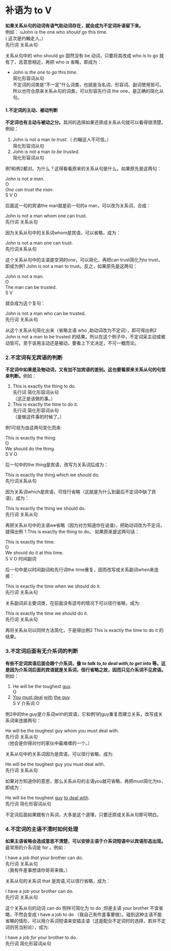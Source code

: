 # 补语为 to V

<b>如果**关系从句的动词有语气助动词**存在，就会成为**不定词补语**留下来。</b>  
例如：  uJohn is the one who <em>should</em> go this time.  
( 这次是约翰走人。)    
先行词 关系从句   

关系从句中的 who should go 固然没有 be 动词，只要将其改成 who is to go 就有了，且意思相近，再把 who is 省略，即成为：  
- John is <em>the one to go</em> this time.   
简化形容词从句  
不定词的词类是“不一定”什么词类，也就是当名词、形容词、副词使用皆可。所以也符合原来关系从句的词类，可以形容先行词 the one，是正确的简化从句。

#### 1.不定词的主动、被动判断


<b>不定词也有**主动与被动之分**。</b>其间的选择如果还原成关系从句就可以看得很清楚。例如：  
>  
1. John is not a man <em>to trust</em>.（ 约翰这人不可信。）  
简化形容词从句  
2. John is not a man <em>to be trusted</em>.  
简化形容词从句  

例1和例2都对。为什么？这得看看原来的关系从句是什么。如果原先是这两句：  
>  
John is not <em>a man</em>.  
O   
<em>One</em> <em>can trust</em> <em>the man</em>.  
S V O  

后面这一句的宾语the man就是前一句的a man，可以改为关系词，合成：   
>  
John is not a man whom one can trust.  
先行词 关系从句  

因为关系从句中的关系词whom是宾语，可以省略，成为：  
>  
John is not a man one can trust.  
先行词关系从句  

这个关系从句中的主语是空洞的one，可以简化，再把can trust简化为to trust，即成为例1 John is not a man to trust。反之，如果原先是这两句：  
>  
John is not a man.  
O  
The man can be trusted.  
S V  

就会成为这个复句：   
>  
John is not a man who can be trusted.  
先行词 关系从句  

从这个关系从句简化出来（省略主语 who ,助动词改为不定词），即可得出例2 John is not a man to be trusted 的结果。所以在这个例子中，不定词采主动或被动皆可。至于该用主动还是被动，要看上下文决定，不可一概而论。  


### 2.不定词有无宾语的判断


<b>**不定词中如果是及物动词，又有加不加宾语的差别**。这也要看原来关系从句的句型来判断。</b>例如：  
>  
1. This is exactly the thing to do.  
先行词 简化形容词从句  
（这正是该做的事。）
2. This is exactly the time to do it.  
先行词 简化形容词从句  
（是做这件事的时候了。）  

例1可视为由这两句变化而来:  
>  
This is exactly the thing.  
O  
We should do the thing.  
S V O  

后一句中的the thing是宾语，改写为关系词后成为：  
>  
This is exactly the thing which we should do.  
先行词关系从句  

因为关系词which是宾语，可径行省略（这就是为什么到最后不定词中缺了宾语)，成为：  
>  
This is exactly the thing we should do.  
先行词 关系从句  

再把关系从句中的主语we省略（因为对方知道你在说谁)，把助动词改为不定词，就得出例 1 This is exactly the thing to do。
如果原来是这两句话：    
>  
This is exactly the time.  
O  
We should do it at this time.  
S V O 时间副词  

后一句中是以时间副词和先行词the time重复，因而改写成关系副词when来连接：  
>  
This is exactly the time when we should do it.  
先行词 关系从句   

关系副词非主要词类，在前面没有逗号的情况下可以径行省略，成为:  
>  
This is exactly the time we should do it.  
先行词 关系从句  

再将关系从句以同样方法简化，于是得出例2 This is exactly the time to do it 的结果。

### 3.不定词后面有无介系词的判断


<b>有些不定词宾语后面会跟个介系词，像 <em>to talk to,to deal with,to get into</em>  等。这是因为介系词后面的宾语就是关系词，径行省略之故，因而只见介系词不见宾语。</b>例如：  
>  
1. He will be the toughest <u>guy</u>.  
O  
2. <u>You</u> <u>must deal</u> <u>with</u> <u>the guy</u>.  
S V 介系词 O  

例2中的the guy是介系词with的宾语，它和例1的guy重复而建立关系，改写成关系词来连接两句：  
>  
He will be the toughest guy whom you must deal with.  
先行词 关系从句  
（他会是你得对付的家伙中最难缠的一个。）  

关系从句中的关系词因为是宾语，可以径行省略，成为:  
>  
He will be the toughest guy you must deal with.  
先行词 关系从句  

如果对方知道你的意思，那么关系从句的主语you就可省略，再把must简化为to，即成为：  
>  
He will be the toughest <u>guy</u> <u>to deal with</u>.  
先行词 简化形容词从句  

不定词后面如果跟有介系词，大多是这个道理，只要还原成关系从句即可明白。  


### 4.不定词的主语不清时如何处理

  
<b>如果主语省略会造成意思不清楚，可以安排**主语于介系词短语中以宾语形态出现**。</b>最常用的介系词是 for 。例如：  
>   
I have a job <em>that</em> your brother can do.  
先行词 关系从句  
（我有件差事想请你哥哥来做。）  

关系从句的关系词 that 是宾语,可以径行省略，成为：  
>  
I have a job your brother can do.  
先行词 关系从句  

这个关系从句的动词 can do 照样可简化为 to do ,但是主语 your brother  不宜省略，不然会变成 I have a job to do  （我自己有件差事要做）。碰到这种主语不能省略的情形，可以用介系词短语来安插主语（这是配合不定词时的选择，若非不定词则另当别论），成为:  
>  
I have a job <em>for</em> your brother to do.  
先行词 简化形容词从句  